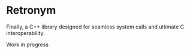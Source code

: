 # Retronym

Finally, a C++ library designed for seamless system calls and ultimate C interoperability.

Work in progress